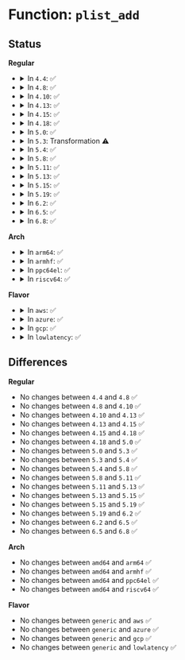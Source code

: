 # Function: <code>plist_add</code>

## Status
<b>Regular</b>
<ul>
<li>
<details>
<summary>In <code>4.4</code>: ✅</summary>

```c
void plist_add(struct plist_node *node, struct plist_head *head);
```

**Collision:** Unique Global

**Inline:** No

**Transformation:** False

**Instances:**

```
In lib/plist.c (ffffffff813ede10)
Location: lib/plist.c:74
Inline: False
Direct callers:
  - kernel/sched/rt.c:put_prev_task_rt
  - kernel/sched/rt.c:enqueue_task_rt
  - kernel/power/qos.c:pm_qos_update_target
  - kernel/futex.c:futex_wait_queue_me
  - kernel/futex.c:futex_lock_pi
  - kernel/futex.c:futex_requeue
  - mm/swapfile.c:_enable_swap_info
  - mm/swapfile.c:_enable_swap_info
  - mm/swapfile.c:swap_entry_free
```
**Symbols:**

```
ffffffff813ede10-ffffffff813edef3: plist_add (STB_GLOBAL)
```
</details>
</li>
<li>
<details>
<summary>In <code>4.8</code>: ✅</summary>

```c
void plist_add(struct plist_node *node, struct plist_head *head);
```

**Collision:** Unique Global

**Inline:** No

**Transformation:** False

**Instances:**

```
In lib/plist.c (ffffffff81433f40)
Location: lib/plist.c:74
Inline: False
Direct callers:
  - kernel/sched/rt.c:enqueue_task_rt
  - kernel/power/qos.c:pm_qos_update_target
  - kernel/futex.c:futex_lock_pi
  - kernel/futex.c:futex_wait_queue_me
  - kernel/futex.c:futex_requeue
  - mm/swapfile.c:_enable_swap_info
  - mm/swapfile.c:_enable_swap_info
  - mm/swapfile.c:swap_entry_free
```
**Symbols:**

```
ffffffff81433f40-ffffffff8143402e: plist_add (STB_GLOBAL)
```
</details>
</li>
<li>
<details>
<summary>In <code>4.10</code>: ✅</summary>

```c
void plist_add(struct plist_node *node, struct plist_head *head);
```

**Collision:** Unique Global

**Inline:** No

**Transformation:** False

**Instances:**

```
In lib/plist.c (ffffffff814501d0)
Location: lib/plist.c:74
Inline: False
Direct callers:
  - kernel/sched/rt.c:enqueue_task_rt
  - kernel/power/qos.c:pm_qos_update_target
  - kernel/futex.c:futex_lock_pi
  - kernel/futex.c:futex_wait_queue_me
  - kernel/futex.c:futex_requeue
  - mm/swapfile.c:_enable_swap_info
  - mm/swapfile.c:_enable_swap_info
  - mm/swapfile.c:swap_entry_free
```
**Symbols:**

```
ffffffff814501d0-ffffffff814502be: plist_add (STB_GLOBAL)
```
</details>
</li>
<li>
<details>
<summary>In <code>4.13</code>: ✅</summary>

```c
void plist_add(struct plist_node *node, struct plist_head *head);
```

**Collision:** Unique Global

**Inline:** No

**Transformation:** False

**Instances:**

```
In lib/plist.c (ffffffff818eff70)
Location: lib/plist.c:74
Inline: False
Direct callers:
  - kernel/sched/rt.c:enqueue_task_rt
  - kernel/power/qos.c:pm_qos_update_target
  - kernel/futex.c:futex_lock_pi
  - kernel/futex.c:futex_wait_queue_me
  - kernel/futex.c:futex_requeue
  - mm/swapfile.c:_enable_swap_info
  - mm/swapfile.c:_enable_swap_info
  - mm/swapfile.c:swap_range_free
```
**Symbols:**

```
ffffffff818eff70-ffffffff818f0014: plist_add (STB_GLOBAL)
```
</details>
</li>
<li>
<details>
<summary>In <code>4.15</code>: ✅</summary>

```c
void plist_add(struct plist_node *node, struct plist_head *head);
```

**Collision:** Unique Global

**Inline:** No

**Transformation:** False

**Instances:**

```
In lib/plist.c (ffffffff819763c0)
Location: lib/plist.c:74
Inline: False
Direct callers:
  - kernel/sched/rt.c:enqueue_task_rt
  - kernel/power/qos.c:pm_qos_update_target
  - kernel/futex.c:futex_lock_pi
  - kernel/futex.c:futex_wait_queue_me
  - kernel/futex.c:futex_requeue
  - mm/swapfile.c:_enable_swap_info
  - mm/swapfile.c:add_to_avail_list
```
**Symbols:**

```
ffffffff819763c0-ffffffff81976464: plist_add (STB_GLOBAL)
```
</details>
</li>
<li>
<details>
<summary>In <code>4.18</code>: ✅</summary>

```c
void plist_add(struct plist_node *node, struct plist_head *head);
```

**Collision:** Unique Global

**Inline:** No

**Transformation:** False

**Instances:**

```
In lib/plist.c (ffffffff819d2b80)
Location: lib/plist.c:74
Inline: False
Direct callers:
  - kernel/sched/rt.c:enqueue_task_rt
  - kernel/power/qos.c:pm_qos_update_target
  - kernel/futex.c:futex_lock_pi
  - kernel/futex.c:futex_wait_queue_me
  - kernel/futex.c:futex_requeue
  - mm/swapfile.c:_enable_swap_info
  - mm/swapfile.c:add_to_avail_list
```
**Symbols:**

```
ffffffff819d2b80-ffffffff819d2c37: plist_add (STB_GLOBAL)
```
</details>
</li>
<li>
<details>
<summary>In <code>5.0</code>: ✅</summary>

```c
void plist_add(struct plist_node *node, struct plist_head *head);
```

**Collision:** Unique Global

**Inline:** No

**Transformation:** False

**Instances:**

```
In lib/plist.c (ffffffff81a0c200)
Location: lib/plist.c:74
Inline: False
Direct callers:
  - kernel/sched/rt.c:enqueue_task_rt
  - kernel/power/qos.c:pm_qos_update_target
  - kernel/futex.c:futex_lock_pi
  - kernel/futex.c:futex_wait_queue_me
  - kernel/futex.c:futex_requeue
  - mm/swapfile.c:_enable_swap_info
  - mm/swapfile.c:add_to_avail_list
```
**Symbols:**

```
ffffffff81a0c200-ffffffff81a0c2b7: plist_add (STB_GLOBAL)
```
</details>
</li>
<li>
<details>
<summary>In <code>5.3</code>: Transformation ⚠️</summary>

```c
void plist_add(struct plist_node *node, struct plist_head *head);
```

**Collision:** Unique Global

**Inline:** No

**Transformation:** True

**Instances:**

```
In lib/plist.c (0)
Location: lib/plist.c:73
Inline: False
Direct callers:
  - kernel/sched/rt.c:enqueue_task_rt
  - kernel/power/qos.c:pm_qos_update_target
  - kernel/futex.c:futex_lock_pi
  - kernel/futex.c:futex_wait_queue_me
  - kernel/futex.c:futex_requeue
  - mm/swapfile.c:add_to_avail_list
```
**Symbols:**

```
ffffffff81a7bd29-ffffffff81a7bd5f: plist_add.cold (STB_LOCAL)
ffffffff81a7bb60-ffffffff81a7bc17: plist_add (STB_GLOBAL)
```
</details>
</li>
<li>
<details>
<summary>In <code>5.4</code>: ✅</summary>

```c
void plist_add(struct plist_node *node, struct plist_head *head);
```

**Collision:** Unique Global

**Inline:** No

**Transformation:** False

**Instances:**

```
In lib/plist.c (ffffffff81ab2ec0)
Location: lib/plist.c:73
Inline: False
Direct callers:
  - kernel/sched/rt.c:enqueue_task_rt
  - kernel/power/qos.c:pm_qos_update_target
  - kernel/futex.c:futex_lock_pi
  - kernel/futex.c:futex_wait_queue_me
  - kernel/futex.c:futex_requeue
  - mm/swapfile.c:add_to_avail_list
```
**Symbols:**

```
ffffffff81ab2ec0-ffffffff81ab2f72: plist_add (STB_GLOBAL)
```
</details>
</li>
<li>
<details>
<summary>In <code>5.8</code>: ✅</summary>

```c
void plist_add(struct plist_node *node, struct plist_head *head);
```

**Collision:** Unique Global

**Inline:** No

**Transformation:** False

**Instances:**

```
In lib/plist.c (ffffffff815ed770)
Location: lib/plist.c:73
Inline: False
Direct callers:
  - kernel/sched/rt.c:enqueue_task_rt
  - kernel/power/qos.c:pm_qos_update_target
  - kernel/futex.c:futex_lock_pi
  - kernel/futex.c:futex_wait_queue_me
  - kernel/futex.c:futex_requeue
  - mm/swapfile.c:_enable_swap_info
  - mm/swapfile.c:add_to_avail_list
```
**Symbols:**

```
ffffffff815ed770-ffffffff815ed806: plist_add (STB_GLOBAL)
```
</details>
</li>
<li>
<details>
<summary>In <code>5.11</code>: ✅</summary>

```c
void plist_add(struct plist_node *node, struct plist_head *head);
```

**Collision:** Unique Global

**Inline:** No

**Transformation:** False

**Instances:**

```
In lib/plist.c (ffffffff81611ea0)
Location: lib/plist.c:73
Inline: False
Direct callers:
  - kernel/sched/rt.c:enqueue_task_rt
  - kernel/power/qos.c:pm_qos_update_target
  - kernel/futex.c:futex_lock_pi
  - kernel/futex.c:futex_wait_queue_me
  - kernel/futex.c:futex_requeue
  - mm/swapfile.c:_enable_swap_info
  - mm/swapfile.c:add_to_avail_list
```
**Symbols:**

```
ffffffff81611ea0-ffffffff81611f36: plist_add (STB_GLOBAL)
```
</details>
</li>
<li>
<details>
<summary>In <code>5.13</code>: ✅</summary>

```c
void plist_add(struct plist_node *node, struct plist_head *head);
```

**Collision:** Unique Global

**Inline:** No

**Transformation:** False

**Instances:**

```
In lib/plist.c (ffffffff815f5590)
Location: lib/plist.c:73
Inline: False
Direct callers:
  - kernel/sched/rt.c:enqueue_task_rt
  - kernel/power/qos.c:pm_qos_update_target
  - kernel/futex.c:futex_lock_pi
  - kernel/futex.c:futex_wait_queue_me
  - kernel/futex.c:futex_requeue
  - mm/swapfile.c:_enable_swap_info
  - mm/swapfile.c:add_to_avail_list
```
**Symbols:**

```
ffffffff815f5590-ffffffff815f5626: plist_add (STB_GLOBAL)
```
</details>
</li>
<li>
<details>
<summary>In <code>5.15</code>: ✅</summary>

```c
void plist_add(struct plist_node *node, struct plist_head *head);
```

**Collision:** Unique Global

**Inline:** No

**Transformation:** False

**Instances:**

```
In lib/plist.c (ffffffff816629f0)
Location: lib/plist.c:73
Inline: False
Direct callers:
  - kernel/sched/rt.c:enqueue_task_rt
  - kernel/power/qos.c:pm_qos_update_target
  - kernel/futex.c:futex_lock_pi
  - kernel/futex.c:futex_wait_queue_me
  - kernel/futex.c:futex_requeue
  - kernel/futex.c:futex_requeue
  - mm/swapfile.c:_enable_swap_info
  - mm/swapfile.c:add_to_avail_list
```
**Symbols:**

```
ffffffff816629f0-ffffffff81662a86: plist_add (STB_GLOBAL)
```
</details>
</li>
<li>
<details>
<summary>In <code>5.19</code>: ✅</summary>

```c
void plist_add(struct plist_node *node, struct plist_head *head);
```

**Collision:** Unique Global

**Inline:** No

**Transformation:** False

**Instances:**

```
In lib/plist.c (ffffffff8177c8a0)
Location: lib/plist.c:73
Inline: False
Direct callers:
  - kernel/sched/build_policy.c:enqueue_task_rt
  - kernel/power/qos.c:pm_qos_update_target
  - kernel/futex/core.c:__futex_queue
  - kernel/futex/requeue.c:futex_requeue
  - kernel/futex/requeue.c:futex_requeue
  - mm/swapfile.c:_enable_swap_info
  - mm/swapfile.c:add_to_avail_list
```
**Symbols:**

```
ffffffff8177c8a0-ffffffff8177c95b: plist_add (STB_GLOBAL)
```
</details>
</li>
<li>
<details>
<summary>In <code>6.2</code>: ✅</summary>

```c
void plist_add(struct plist_node *node, struct plist_head *head);
```

**Collision:** Unique Global

**Inline:** No

**Transformation:** False

**Instances:**

```
In lib/plist.c (ffffffff820392d0)
Location: lib/plist.c:73
Inline: False
Direct callers:
  - kernel/sched/build_policy.c:enqueue_task_rt
  - kernel/power/qos.c:pm_qos_update_target
  - kernel/futex/core.c:__futex_queue
  - kernel/futex/requeue.c:futex_requeue
  - kernel/futex/requeue.c:futex_requeue
  - mm/swapfile.c:_enable_swap_info
  - mm/swapfile.c:add_to_avail_list
```
**Symbols:**

```
ffffffff820392d0-ffffffff8203938b: plist_add (STB_GLOBAL)
```
</details>
</li>
<li>
<details>
<summary>In <code>6.5</code>: ✅</summary>

```c
void plist_add(struct plist_node *node, struct plist_head *head);
```

**Collision:** Unique Global

**Inline:** No

**Transformation:** False

**Instances:**

```
In lib/plist.c (ffffffff820b75f0)
Location: lib/plist.c:73
Inline: False
Direct callers:
  - kernel/sched/build_policy.c:enqueue_task_rt
  - kernel/power/qos.c:pm_qos_update_target
  - kernel/futex/core.c:__futex_queue
  - kernel/futex/requeue.c:futex_requeue
  - kernel/futex/requeue.c:futex_requeue
  - mm/swapfile.c:_enable_swap_info
  - mm/swapfile.c:add_to_avail_list
```
**Symbols:**

```
ffffffff820b75f0-ffffffff820b76ab: plist_add (STB_GLOBAL)
```
</details>
</li>
<li>
<details>
<summary>In <code>6.8</code>: ✅</summary>

```c
void plist_add(struct plist_node *node, struct plist_head *head);
```

**Collision:** Unique Global

**Inline:** No

**Transformation:** False

**Instances:**

```
In lib/plist.c (ffffffff82191f00)
Location: lib/plist.c:73
Inline: False
Direct callers:
  - kernel/power/qos.c:pm_qos_update_target
  - kernel/futex/core.c:__futex_queue
  - kernel/futex/requeue.c:futex_requeue
  - kernel/futex/requeue.c:futex_requeue
  - mm/swapfile.c:_enable_swap_info
  - mm/swapfile.c:add_to_avail_list
```
**Symbols:**

```
ffffffff82191f00-ffffffff82191fbb: plist_add (STB_GLOBAL)
```
</details>
</li>
</ul>
<b>Arch</b>
<ul>
<li>
<details>
<summary>In <code>arm64</code>: ✅</summary>

```c
void plist_add(struct plist_node *node, struct plist_head *head);
```

**Collision:** Unique Global

**Inline:** No

**Transformation:** False

**Instances:**

```
In lib/plist.c (ffff800010d8d140)
Location: lib/plist.c:73
Inline: False
Direct callers:
  - kernel/sched/rt.c:enqueue_task_rt
  - kernel/power/qos.c:pm_qos_update_target
  - kernel/futex.c:futex_lock_pi
  - kernel/futex.c:futex_wait_queue_me
  - kernel/futex.c:futex_requeue
  - mm/swapfile.c:add_to_avail_list
```
**Symbols:**

```
ffff800010d8d140-ffff800010d8d228: plist_add (STB_GLOBAL)
```
</details>
</li>
<li>
<details>
<summary>In <code>armhf</code>: ✅</summary>

```c
void plist_add(struct plist_node *node, struct plist_head *head);
```

**Collision:** Unique Global

**Inline:** No

**Transformation:** False

**Instances:**

```
In lib/plist.c (c0e87614)
Location: lib/plist.c:73
Inline: False
Direct callers:
  - kernel/sched/rt.c:enqueue_task_rt
  - kernel/power/qos.c:pm_qos_update_target
  - kernel/futex.c:futex_lock_pi
  - kernel/futex.c:futex_wait_queue_me
  - kernel/futex.c:futex_requeue
  - mm/swapfile.c:add_to_avail_list
```
**Symbols:**

```
c0e87614-c0e8771c: plist_add (STB_GLOBAL)
```
</details>
</li>
<li>
<details>
<summary>In <code>ppc64el</code>: ✅</summary>

```c
void plist_add(struct plist_node *node, struct plist_head *head);
```

**Collision:** Unique Global

**Inline:** No

**Transformation:** False

**Instances:**

```
In lib/plist.c (c000000000ecf3b0)
Location: lib/plist.c:73
Inline: False
Direct callers:
  - kernel/sched/rt.c:enqueue_task_rt
  - kernel/power/qos.c:pm_qos_update_target
  - kernel/futex.c:futex_lock_pi
  - kernel/futex.c:futex_lock_pi
  - kernel/futex.c:futex_wait_queue_me
  - kernel/futex.c:futex_requeue
  - mm/swapfile.c:_enable_swap_info
  - mm/swapfile.c:add_to_avail_list
```
**Symbols:**

```
c000000000ecf3b0-c000000000ecf484: plist_add (STB_GLOBAL)
```
</details>
</li>
<li>
<details>
<summary>In <code>riscv64</code>: ✅</summary>

```c
void plist_add(struct plist_node *node, struct plist_head *head);
```

**Collision:** Unique Global

**Inline:** No

**Transformation:** False

**Instances:**

```
In lib/plist.c (ffffffe0008b5e34)
Location: lib/plist.c:73
Inline: False
Direct callers:
  - kernel/sched/rt.c:enqueue_task_rt
  - kernel/power/qos.c:pm_qos_update_target
  - kernel/futex.c:futex_lock_pi
  - kernel/futex.c:futex_wait_queue_me
  - kernel/futex.c:futex_requeue
  - mm/swapfile.c:add_to_avail_list
```
**Symbols:**

```
ffffffe0008b5e34-ffffffe0008b5ed8: plist_add (STB_GLOBAL)
```
</details>
</li>
</ul>
<b>Flavor</b>
<ul>
<li>
<details>
<summary>In <code>aws</code>: ✅</summary>

```c
void plist_add(struct plist_node *node, struct plist_head *head);
```

**Collision:** Unique Global

**Inline:** No

**Transformation:** False

**Instances:**

```
In lib/plist.c (ffffffff81a51d10)
Location: lib/plist.c:73
Inline: False
Direct callers:
  - kernel/sched/rt.c:enqueue_task_rt
  - kernel/power/qos.c:pm_qos_update_target
  - kernel/futex.c:futex_lock_pi
  - kernel/futex.c:futex_wait_queue_me
  - kernel/futex.c:futex_requeue
  - mm/swapfile.c:add_to_avail_list
```
**Symbols:**

```
ffffffff81a51d10-ffffffff81a51dc2: plist_add (STB_GLOBAL)
```
</details>
</li>
<li>
<details>
<summary>In <code>azure</code>: ✅</summary>

```c
void plist_add(struct plist_node *node, struct plist_head *head);
```

**Collision:** Unique Global

**Inline:** No

**Transformation:** False

**Instances:**

```
In lib/plist.c (ffffffff81a0ee10)
Location: lib/plist.c:73
Inline: False
Direct callers:
  - kernel/sched/rt.c:enqueue_task_rt
  - kernel/power/qos.c:pm_qos_update_target
  - kernel/futex.c:futex_lock_pi
  - kernel/futex.c:futex_wait_queue_me
  - kernel/futex.c:futex_requeue
  - mm/swapfile.c:add_to_avail_list
```
**Symbols:**

```
ffffffff81a0ee10-ffffffff81a0eec2: plist_add (STB_GLOBAL)
```
</details>
</li>
<li>
<details>
<summary>In <code>gcp</code>: ✅</summary>

```c
void plist_add(struct plist_node *node, struct plist_head *head);
```

**Collision:** Unique Global

**Inline:** No

**Transformation:** False

**Instances:**

```
In lib/plist.c (ffffffff81abe100)
Location: lib/plist.c:73
Inline: False
Direct callers:
  - kernel/sched/rt.c:enqueue_task_rt
  - kernel/power/qos.c:pm_qos_update_target
  - kernel/futex.c:futex_lock_pi
  - kernel/futex.c:futex_wait_queue_me
  - kernel/futex.c:futex_requeue
  - mm/swapfile.c:add_to_avail_list
```
**Symbols:**

```
ffffffff81abe100-ffffffff81abe1b2: plist_add (STB_GLOBAL)
```
</details>
</li>
<li>
<details>
<summary>In <code>lowlatency</code>: ✅</summary>

```c
void plist_add(struct plist_node *node, struct plist_head *head);
```

**Collision:** Unique Global

**Inline:** No

**Transformation:** False

**Instances:**

```
In lib/plist.c (ffffffff81aca5a0)
Location: lib/plist.c:73
Inline: False
Direct callers:
  - kernel/sched/rt.c:enqueue_task_rt
  - kernel/power/qos.c:pm_qos_update_target
  - kernel/futex.c:futex_lock_pi
  - kernel/futex.c:futex_wait_queue_me
  - kernel/futex.c:futex_requeue
  - mm/swapfile.c:add_to_avail_list
```
**Symbols:**

```
ffffffff81aca5a0-ffffffff81aca652: plist_add (STB_GLOBAL)
```
</details>
</li>
</ul>

## Differences
<b>Regular</b>
<ul>
<li>
No changes between <code>4.4</code> and <code>4.8</code> ✅
</li>
<li>
No changes between <code>4.8</code> and <code>4.10</code> ✅
</li>
<li>
No changes between <code>4.10</code> and <code>4.13</code> ✅
</li>
<li>
No changes between <code>4.13</code> and <code>4.15</code> ✅
</li>
<li>
No changes between <code>4.15</code> and <code>4.18</code> ✅
</li>
<li>
No changes between <code>4.18</code> and <code>5.0</code> ✅
</li>
<li>
No changes between <code>5.0</code> and <code>5.3</code> ✅
</li>
<li>
No changes between <code>5.3</code> and <code>5.4</code> ✅
</li>
<li>
No changes between <code>5.4</code> and <code>5.8</code> ✅
</li>
<li>
No changes between <code>5.8</code> and <code>5.11</code> ✅
</li>
<li>
No changes between <code>5.11</code> and <code>5.13</code> ✅
</li>
<li>
No changes between <code>5.13</code> and <code>5.15</code> ✅
</li>
<li>
No changes between <code>5.15</code> and <code>5.19</code> ✅
</li>
<li>
No changes between <code>5.19</code> and <code>6.2</code> ✅
</li>
<li>
No changes between <code>6.2</code> and <code>6.5</code> ✅
</li>
<li>
No changes between <code>6.5</code> and <code>6.8</code> ✅
</li>
</ul>
<b>Arch</b>
<ul>
<li>
No changes between <code>amd64</code> and <code>arm64</code> ✅
</li>
<li>
No changes between <code>amd64</code> and <code>armhf</code> ✅
</li>
<li>
No changes between <code>amd64</code> and <code>ppc64el</code> ✅
</li>
<li>
No changes between <code>amd64</code> and <code>riscv64</code> ✅
</li>
</ul>
<b>Flavor</b>
<ul>
<li>
No changes between <code>generic</code> and <code>aws</code> ✅
</li>
<li>
No changes between <code>generic</code> and <code>azure</code> ✅
</li>
<li>
No changes between <code>generic</code> and <code>gcp</code> ✅
</li>
<li>
No changes between <code>generic</code> and <code>lowlatency</code> ✅
</li>
</ul>
